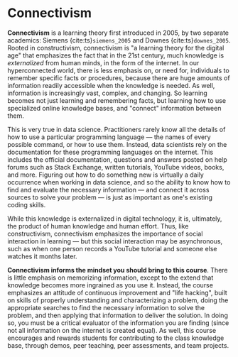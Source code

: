 # Connectivism

**Connectivism** is a learning theory first introduced in 2005, by two separate academics: Siemens {cite:ts}`siemens_2005` and Downes {cite:ts}`downes_2005`. Rooted in constructivism, connectivism is "a learning theory for the digital age" that emphasizes the fact that in the 21st century, much knowledge is *externalized* from human minds, in the form of the internet. In our hyperconnected world, there is less emphasis on, or need for, individuals to remember specific facts or procedures, because there are huge amounts of information readily accessible when the knowledge is needed. As well, information is increasingly vast, complex, and changing. So learning becomes not just learning and remembering facts, but learning how to use specialized online knowledge bases, and "connect" information between them.

This is very true in data science. Practitioners rarely know all the details of how to use a particular programming language — the names of every possible command, or how to use them. Instead, data scientists rely on the documentation for these programming languages on the internet. This includes the official documentation, questions and answers posted on help forums such as Stack Exchange, written tutorials, YouTube videos, books, and more. Figuring out how to do something new is virtually a daily occurrence when working in data science, and so the ability to know how to find and evaluate the necessary information — and connect it across sources to solve your problem — is just as important as one's existing coding skills.

While this knowledge is externalized in digital technology, it is, ultimately, the product of human knowledge and human effort. Thus, like constructivism, connectivism emphasizes the importance of social interaction in learning — but this social interaction may be asynchronous, such as when one person records a YouTube tutorial and someone else watches it months later.

**Connectivism informs the mindset you should bring to this course**. There is little emphasis on memorizing information, except to the extend that knowledge becomes more ingrained as you use it. Instead, the course emphasizes an attitude of continuous improvement and "life hacking", built on skills of properly understanding and characterizing a problem, doing the appropriate searches to find the necessary information to solve the problem, and then applying that information to deliver the solution. In doing so, you must be a critical evaluator of the information you are finding (since not all information on the internet is created equal). As well, this course encourages and rewards students for contributing to the class knowledge base, through demos, peer teaching, peer assessments, and team projects.
